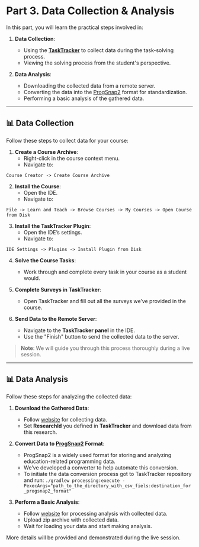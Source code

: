 # Part 3. Data Collection & Analysis

In this part, you will learn the practical steps involved in:

1. **Data Collection**:
    - Using the [**TaskTracker**](https://github.com/JetBrains-Research/tasktracker-3) to collect data during the task-solving process.
    - Viewing the solving process from the student's perspective.

2. **Data Analysis**:
    - Downloading the collected data from a remote server.
    - Converting the data into the [ProgSnap2](https://dl.acm.org/doi/10.1145/3341525.3387373) format for standardization.
    - Performing a basic analysis of the gathered data.

---

## 📊 Data Collection

Follow these steps to collect data for your course:

1. **Create a Course Archive**:
    - Right-click in the course context menu.
    - Navigate to:

```plaintext  
Course Creator -> Create Course Archive
```

2. **Install the Course**:
    - Open the IDE.
    - Navigate to:

```plaintext  
File -> Learn and Teach -> Browse Courses -> My Courses -> Open Course from Disk
```

3. **Install the TaskTracker Plugin**:
    - Open the IDE’s settings.
    - Navigate to:

```plaintext  
IDE Settings -> Plugins -> Install Plugin from Disk
```

4. **Solve the Course Tasks**:
   - Work through and complete every task in your course as a student would.

5. **Complete Surveys in TaskTracker**:
    - Open TaskTracker and fill out all the surveys we’ve provided in the course.

6. **Send Data to the Remote Server**:
    - Navigate to the **TaskTracker panel** in the IDE.
    - Use the "Finish" button to send the collected data to the server.

> **Note**: We will guide you through this process thoroughly during a live session.

---

## 📊 Data Analysis

Follow these steps for analyzing the collected data:

1. **Download the Gathered Data**:
    - Follow [website](https://workshop-server.labs.jb.gg/) for collecting data.
    - Set **ResearchId** you defined in **TaskTracker** and download data from this research.

2. **Convert Data to [ProgSnap2](https://dl.acm.org/doi/10.1145/3341525.3387373) Format**:
    - ProgSnap2 is a widely used format for storing and analyzing education-related programming data.
    - We’ve developed a converter to help automate this conversion.
    - To initiate the data conversion process got to TaskTracker repository and run:
       `./gradlew processing:execute -PexecArgs="path_to_the_directory_with_csv_fiels:destination_for_progsnap2_format" `

3. **Perform a Basic Analysis**:
    - Follow [website](https://vis-server.labs.jb.gg) for processing analysis with collected data.
    - Upload zip archive with collected data.
    - Wait for loading your data and start making analysis.

More details will be provided and demonstrated during the live session.
